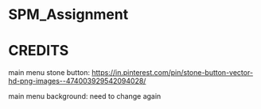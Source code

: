 # SPM_Assignment


# CREDITS

main menu stone button: 
https://in.pinterest.com/pin/stone-button-vector-hd-png-images--474003929542094028/ 

main menu background:
need to change again